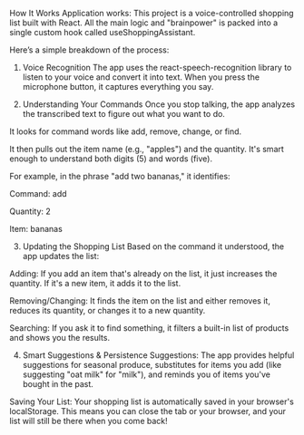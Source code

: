 How It Works Application works:
This project is a voice-controlled shopping list built with React. All the main logic and "brainpower" is packed into a single custom hook called useShoppingAssistant.

Here’s a simple breakdown of the process:

1. Voice Recognition
The app uses the react-speech-recognition library to listen to your voice and convert it into text. When you press the microphone button, it captures everything you say.

2. Understanding Your Commands
Once you stop talking, the app analyzes the transcribed text to figure out what you want to do.

It looks for command words like add, remove, change, or find.

It then pulls out the item name (e.g., "apples") and the quantity. It's smart enough to understand both digits (5) and words (five).

For example, in the phrase "add two bananas," it identifies:

Command: add

Quantity: 2

Item: bananas

3. Updating the Shopping List
Based on the command it understood, the app updates the list:

Adding: If you add an item that's already on the list, it just increases the quantity. If it's a new item, it adds it to the list.

Removing/Changing: It finds the item on the list and either removes it, reduces its quantity, or changes it to a new quantity.

Searching: If you ask it to find something, it filters a built-in list of products and shows you the results.

4. Smart Suggestions & Persistence
Suggestions: The app provides helpful suggestions for seasonal produce, substitutes for items you add (like suggesting "oat milk" for "milk"), and reminds you of items you've bought in the past.

Saving Your List: Your shopping list is automatically saved in your browser's localStorage. This means you can close the tab or your browser, and your list will still be there when you come back!
